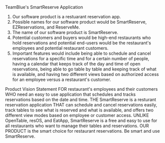 TeamBlue's SmartReserve Application

1) Our software product is a restuarant reservation app. 
2) Possible names for our software product would be SmartReserve, EZReservations, and ReserveMe.
3) The name of our software product is SmartReserve.
4) Potential customers and buyers would be high-end restaurants who hold reservations and potential end-users would 
   be the restaurant's employees and potential restaurant customers.
5) Important features would include being able to schedule and cancel reservations for a specific time and for a certain number of
   people, having a calendar that keeps track of the day and time of open reservations, being able to go table by table
   and keeping track of what is available, and having two different views based on authorized access for an employee
   versus a restaurant's customer.

Product Vision Statement
FOR restaurant's employees and their customers WHO need an easy to use application that schedules and tracks reservations
based on the date and time. THE SmartReserve is a resturant reservation application THAT can schedule and cancel 
reservations easily, track tables to see what is reserved and what is available, and offers two different view modes based
on employee or customer access. UNLIKE OpenTable, resOS, and EatApp, SmartReserve is a free and easy to use for all restaurants 
who want to manage their tables and reservations. OUR PRODUCT is the smart choice for restaurant reservations.
Be smart and use SmartReserve.
